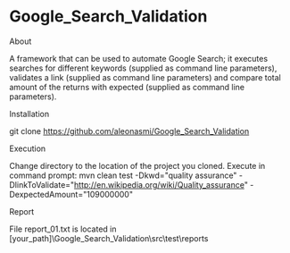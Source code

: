 Google_Search_Validation
========================
About

A framework that can be used to automate Google Search; it executes searches for different keywords
(supplied as command line parameters), validates a link (supplied as command line parameters) and 
compare total amount of the returns with expected (supplied as command line parameters).

Installation

git clone  https://github.com/aleonasmi/Google_Search_Validation

Execution

Change directory to the location of the project you cloned.
Execute in command prompt: 
mvn clean test -Dkwd="quality assurance" -DlinkToValidate="http://en.wikipedia.org/wiki/Quality_assurance" -DexpectedAmount="109000000"

Report

File report_01.txt is located in [your_path]\Google_Search_Validation\src\test\reports





